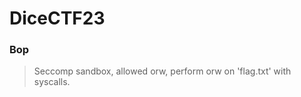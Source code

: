 DiceCTF23
=======

<h3> Bop </h3>

> Seccomp sandbox, allowed orw, perform orw on 'flag.txt' with syscalls.

